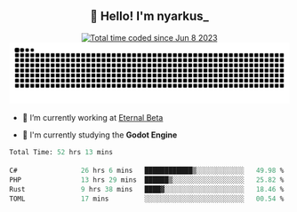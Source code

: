 <h2 align="center">👋 Hello! I'm nyarkus_</h2>
<p align="center">
  <a href="https://wakatime.com/@8f9aa332-6725-4e00-a5d9-b2317a4b74a6">
    <img src="https://wakatime.com/badge/user/8f9aa332-6725-4e00-a5d9-b2317a4b74a6.svg" alt="Total time coded since Jun 8 2023" />
  </a>
  <br>
  <img src = "https://github.com/nyarkus/nyarkus/blob/output/github-snake-dark.svg">
</p>

- 🔭 I’m currently working at [Eternal Beta](https://github.com/Kacianoki/Eternal-Beta)
<!--- 💬 Ask me about **nothing :<**-->
- 🌱 I'm currently studying the **Godot Engine**

<!--START_SECTION:waka-->

```fs
Total Time: 52 hrs 13 mins

C#                26 hrs 6 mins   ████████████▒░░░░░░░░░░░░   49.98 %
PHP               13 hrs 29 mins  ██████▒░░░░░░░░░░░░░░░░░░   25.82 %
Rust              9 hrs 38 mins   ████▓░░░░░░░░░░░░░░░░░░░░   18.46 %
TOML              17 mins         ░░░░░░░░░░░░░░░░░░░░░░░░░   00.54 %
```

<!--END_SECTION:waka-->
